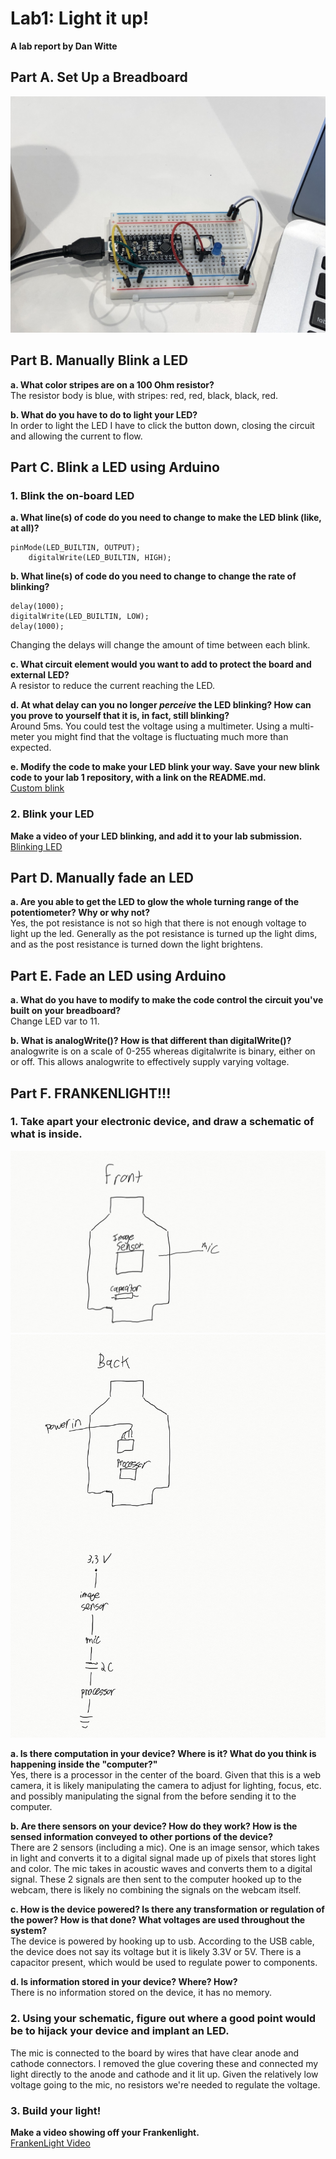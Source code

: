 # Lab1: Light it up!

**A lab report by Dan Witte**


## Part A. Set Up a Breadboard

![photo](./IMG_0724.jpg)


## Part B. Manually Blink a LED

**a. What color stripes are on a 100 Ohm resistor?**<br/>
The resistor body is blue, with stripes: red, red, black, black, red.
 
**b. What do you have to do to light your LED?** <br/>
In order to light the LED I have to click the button down, closing the circuit and allowing the current to flow.


## Part C. Blink a LED using Arduino

### 1. Blink the on-board LED

**a. What line(s) of code do you need to change to make the LED blink (like, at all)?**
```
pinMode(LED_BUILTIN, OUTPUT);
    digitalWrite(LED_BUILTIN, HIGH);
```

**b. What line(s) of code do you need to change to change the rate of blinking?**
```
delay(1000);                      
digitalWrite(LED_BUILTIN, LOW);
delay(1000);
```
Changing the delays will change the amount of time between each blink.

**c. What circuit element would you want to add to protect the board and external LED?**<br/>
A resistor to reduce the current reaching the LED.
 
**d. At what delay can you no longer *perceive* the LED blinking? How can you prove to yourself that it is, in fact, still blinking?**<br/>
Around 5ms. You could test the voltage using a multimeter. Using a multi-meter you might find that the voltage is fluctuating much more than expected.

**e. Modify the code to make your LED blink your way. Save your new blink code to your lab 1 repository, with a link on the README.md.**<br/>
[Custom blink](./CustomBlink.ino)

### 2. Blink your LED

**Make a video of your LED blinking, and add it to your lab submission.** <br/>
[Blinking LED](https://photos.app.goo.gl/5yYHmXPSZyMVVevK7)


## Part D. Manually fade an LED

**a. Are you able to get the LED to glow the whole turning range of the potentiometer? Why or why not?**<br/>
Yes, the pot resistance is not so high that there is not enough voltage to light up the led. Generally as the pot resistance is turned up the light dims, and as the post resistance is turned down the light brightens.


## Part E. Fade an LED using Arduino

**a. What do you have to modify to make the code control the circuit you've built on your breadboard?**<br/>
Change LED var to 11.

**b. What is analogWrite()? How is that different than digitalWrite()?**<br/>
analogwrite is on a scale of 0-255 whereas digitalwrite is binary, either on or off. This allows analogwrite to effectively supply varying voltage.

## Part F. FRANKENLIGHT!!!

### 1. Take apart your electronic device, and draw a schematic of what is inside. 
![Web cam front](https://github.com/drywitte/IDD-Fa18-Lab1/blob/master/web%20cam%20front%20.jpg)
![Web cam back & schematic](./WebcamSchematic.jpg)

**a. Is there computation in your device? Where is it? What do you think is happening inside the "computer?"**<br/>
Yes, there is a processor in the center of the board. Given that this is a web camera, it is likely manipulating the camera to adjust for lighting, focus, etc. and possibly manipulating the signal from the before sending it to the computer.

**b. Are there sensors on your device? How do they work? How is the sensed information conveyed to other portions of the device?** <br/>
There are 2 sensors (including a mic). One is an image sensor, which takes in light and converts it to a digital signal made up of pixels that stores light and color. The mic takes in acoustic waves and converts them to a digital signal. These 2 signals are then sent to the computer hooked up to the webcam, there is likely no combining the signals on the webcam itself.

**c. How is the device powered? Is there any transformation or regulation of the power? How is that done? What voltages are used throughout the system?**<br/>
The device is powered by hooking up to usb. According to the USB cable, the device does not say its voltage but it is likely 3.3V or 5V. There is a capacitor present, which would be used to regulate power to components. 

**d. Is information stored in your device? Where? How?** <br/>
There is no information stored on the device, it has no memory.

### 2. Using your schematic, figure out where a good point would be to hijack your device and implant an LED. <br/>
The mic is connected to the board by wires that have clear anode and cathode connectors. I removed the glue covering these and connected my light directly to the anode and cathode and it lit up. Given the relatively low voltage going to the mic, no resistors we're needed to regulate the voltage.

### 3. Build your light!

**Make a video showing off your Frankenlight.**<br/>
[FrankenLight Video](./IMG_0732.TRIM.MOV)

